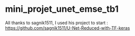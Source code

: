 # mini_projet_unet_emse_tb1

All thanks to sagnik1511, I used his project to start : https://github.com/sagnik1511/U-Net-Reduced-with-TF-keras 

